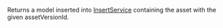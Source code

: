 Returns a model inserted into [InsertService](https://developer.roblox.com/en-us/api-reference/class/InsertService) containing the asset with the given assetVersionId.